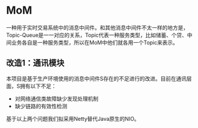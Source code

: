 # MoM
一种用于实时交易系统中的消息中间件。和其他消息中间件不太一样的地方是，Topic-Queue是一一对应的关系，Topic代表一种服务类型，比如储蓄、个贷、中间业务各自是一种服务类型，所以在MoM中他们就各用一个Topic来表示。

## 改造1：通讯模块
本项目是基于生产环境使用的消息中间件S存在的不足进行的改进。目前在通讯层面，S拥有以下不足：

- 对网络通信类故障缺少发现处理机制
- 缺少链路的有效性检测

基于以上两个问题我们拟采用Netty替代Java原生的NIO。
